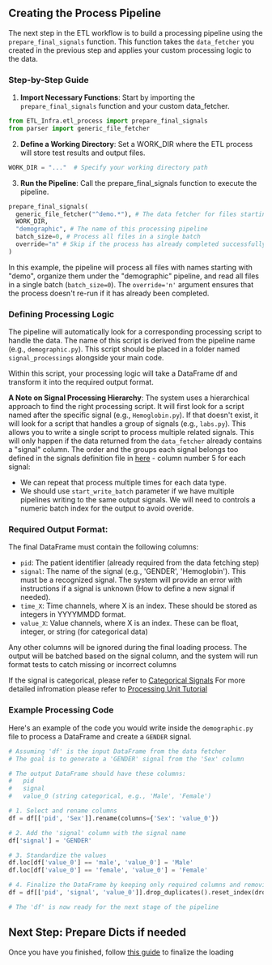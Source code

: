 ## Creating the Process Pipeline

The next step in the ETL workflow is to build a processing pipeline using the `prepare_final_signals` function. This function takes the `data_fetcher` you created in the previous step and applies your custom processing logic to the data.

### Step-by-Step Guide
1. **Import Necessary Functions**: Start by importing the `prepare_final_signals` function and your custom data_fetcher.
```python
from ETL_Infra.etl_process import prepare_final_signals
from parser import generic_file_fetcher
```
2. **Define a Working Directory**: Set a WORK_DIR where the ETL process will store test results and output files.
```python
WORK_DIR = "..."  # Specify your working directory path
```

3. **Run the Pipeline**: Call the prepare_final_signals function to execute the pipeline.

```python
prepare_final_signals(
  generic_file_fetcher("^demo.*"), # The data fetcher for files starting with "demo"
  WORK_DIR,
  "demographic", # The name of this processing pipeline
  batch_size=0, # Process all files in a single batch
  override="n" # Skip if the process has already completed successfully
)
```

In this example, the pipeline will process all files with names starting with "demo", organize them under the "demographic" pipeline, and read all files in a single batch (`batch_size=0`). The `override='n'` argument ensures that the process doesn't re-run if it has already been completed.

### Defining Processing Logic

The pipeline will automatically look for a corresponding processing script to handle the data. 
The name of this script is derived from the pipeline name (e.g., `demographic.py`). This script should be placed in a folder named `signal_processings` alongside your main code.

Within this script, your processing logic will take a DataFrame df and transform it into the required output format.

**A Note on Signal Processing Hierarchy**: The system uses a hierarchical approach to find the right processing script. It will first look for a script named after the specific signal (e.g., `Hemoglobin.py`). If that doesn't exist, it will look for a script that handles a group of signals (e.g., `labs.py`). This allows you to write a single script to process multiple related signals. This will only happen if the data returned from the `data_fetcher` already contains a "signal" column. 
The order and the groups each signal belongs too defined in the signals definition file in [here](https://github.com/Medial-EarlySign/MR_Tools/blob/main/RepoLoadUtils/common/ETL_Infra/rep_signals/general.signals) - column number 5 for each signal:

* We can repeat that process multiple times for each data type.
* We should use `start_write_batch` parameter if we have multiple pipelines writing to the same output signals. We will need to controls a numeric batch index for the output to avoid overide. 

### Required Output Format:

The final DataFrame must contain the following columns:

* `pid`: The patient identifier (already required from the data fetching step)
* `signal`: The name of the signal (e.g., 'GENDER', 'Hemoglobin'). This must be a recognized signal. The system will provide an error with instructions if a signal is unknown (How to define a new signal if needed).
* `time_X`: Time channels, where X is an index. These should be stored as integers in YYYYMMDD format.
* `value_X`: Value channels, where X is an index. These can be float, integer, or string (for categorical data)

Any other columns will be ignored during the final loading process. The output will be batched based on the signal column, and the system will run format tests to catch missing or incorrect columns

If the signal is categorical, please refer to [Categorical Signals](ETL%20Processing%20Code%20Unit%20Tutorial/Categorical%20signal_%20Custom%20dictionaries.md)
For more detailed infromation please refer to [Processing Unit Tutorial](ETL%20Processing%20Code%20Unit%20Tutorial)

### Example Processing Code

Here's an example of the code you would write inside the `demographic.py` file to process a DataFrame and create a `GENDER` signal.

```python
# Assuming 'df' is the input DataFrame from the data fetcher
# The goal is to generate a 'GENDER' signal from the 'Sex' column

# The output DataFrame should have these columns:
#   pid
#   signal
#   value_0 (string categorical, e.g., 'Male', 'Female')

# 1. Select and rename columns
df = df[['pid', 'Sex']].rename(columns={'Sex': 'value_0'})

# 2. Add the 'signal' column with the signal name
df['signal'] = 'GENDER'

# 3. Standardize the values
df.loc[df['value_0'] == 'male', 'value_0'] = 'Male'
df.loc[df['value_0'] == 'female', 'value_0'] = 'Female'

# 4. Finalize the DataFrame by keeping only required columns and removing duplicates
df = df[['pid', 'signal', 'value_0']].drop_duplicates().reset_index(drop=True)

# The 'df' is now ready for the next stage of the pipeline
```

## Next Step: Prepare Dicts if needed

Once you have you finished, follow [this guide](ETL%20Manager%20Process.md#3-optional-prepare-special-client-dictionaries) to finalize the loading